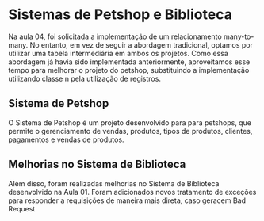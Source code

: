 # Sistemas de Petshop e Biblioteca

Na aula 04, foi solicitada a implementação de um relacionamento many-to-many. No entanto, em vez de seguir a abordagem tradicional, optamos por utilizar uma tabela intermediária em ambos os projetos. Como essa abordagem já havia sido implementada anteriormente, aproveitamos esse tempo para melhorar o projeto do petshop, substituindo a implementação utilizando classe n pela utilização de registros.

## Sistema de Petshop

O Sistema de Petshop é um projeto desenvolvido para para petshops, que permite o gerenciamento de vendas, produtos, tipos de produtos, clientes, pagamentos e vendas de produtos.

## Melhorias no Sistema de Biblioteca

Além disso, foram realizadas melhorias no Sistema de Biblioteca desenvolvido na Aula 01. Foram adicionados novos tratamento de exceções para responder a requisições de maneira mais direta, caso geracem Bad Request

